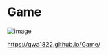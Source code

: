 # Game

![image](https://github.com/qwa1822/Game/assets/58835205/c4853199-3dd8-44a9-a71a-17a2c29a8938)

 https://qwa1822.github.io/Game/
